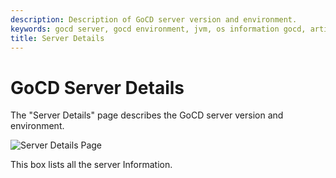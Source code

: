 ```yaml
---
description: Description of GoCD server version and environment.
keywords: gocd server, gocd environment, jvm, os information gocd, artifacts repository, continuous delivery
title: Server Details
---
```



# GoCD Server Details

The "Server Details" page describes the GoCD server version and environment.

![Server Details Page](../images/ServerDetails.png)

This box lists all the server Information.
